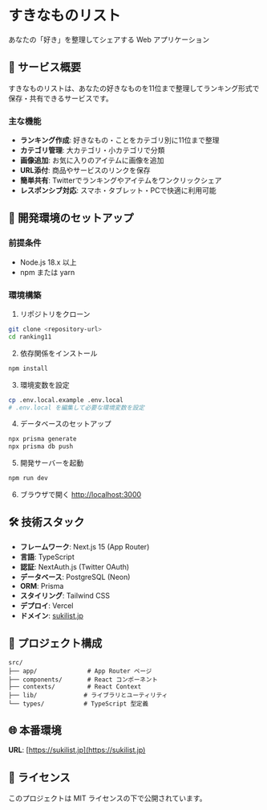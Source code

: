 # すきなものリスト

あなたの「好き」を整理してシェアする Web アプリケーション

## 🌟 サービス概要

すきなものリストは、あなたの好きなものを11位まで整理してランキング形式で保存・共有できるサービスです。

### 主な機能

- **ランキング作成**: 好きなもの・ことをカテゴリ別に11位まで整理
- **カテゴリ管理**: 大カテゴリ・小カテゴリで分類
- **画像追加**: お気に入りのアイテムに画像を追加
- **URL添付**: 商品やサービスのリンクを保存
- **簡単共有**: Twitterでランキングやアイテムをワンクリックシェア
- **レスポンシブ対応**: スマホ・タブレット・PCで快適に利用可能

## 🚀 開発環境のセットアップ

### 前提条件

- Node.js 18.x 以上
- npm または yarn

### 環境構築

1. リポジトリをクローン
```bash
git clone <repository-url>
cd ranking11
```

2. 依存関係をインストール
```bash
npm install
```

3. 環境変数を設定
```bash
cp .env.local.example .env.local
# .env.local を編集して必要な環境変数を設定
```

4. データベースのセットアップ
```bash
npx prisma generate
npx prisma db push
```

5. 開発サーバーを起動
```bash
npm run dev
```

6. ブラウザで開く
[http://localhost:3000](http://localhost:3000)

## 🛠 技術スタック

- **フレームワーク**: Next.js 15 (App Router)
- **言語**: TypeScript
- **認証**: NextAuth.js (Twitter OAuth)
- **データベース**: PostgreSQL (Neon)
- **ORM**: Prisma
- **スタイリング**: Tailwind CSS
- **デプロイ**: Vercel
- **ドメイン**: [sukilist.jp](https://sukilist.jp)

## 📁 プロジェクト構成

```
src/
├── app/              # App Router ページ
├── components/       # React コンポーネント
├── contexts/         # React Context
├── lib/             # ライブラリとユーティリティ
└── types/           # TypeScript 型定義
```

## 🌐 本番環境

**URL**: [https://sukilist.jp](https://sukilist.jp)

## 📝 ライセンス

このプロジェクトは MIT ライセンスの下で公開されています。
